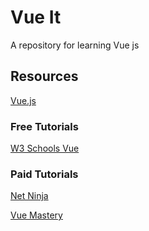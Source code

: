 # Vue It

A repository for learning Vue js

## Resources

[Vue.js](https://vuejs.org/)

### Free Tutorials

[W3 Schools Vue](https://www.w3schools.com/vue/)

### Paid Tutorials

[Net Ninja](https://netninja.dev/)

[Vue Mastery](https://www.vuemastery.com/)
